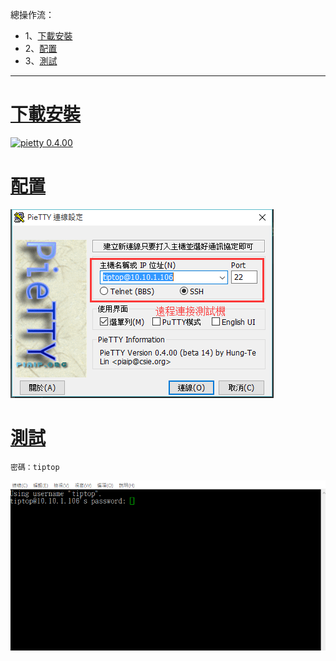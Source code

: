 總操作流：
- 1、[下載安裝](#gbl-01)
- 2、[配置](#gbl-02)
- 3、[測試](#gbl-03)

***

#  <a name="gbl-01" href="#" >下載安裝</a>

[![](https://img.shields.io/badge/pietty-0.4.00-green.svg "pietty 0.4.00")](https://pan.baidu.com/s/1Zh2SmCSamdwBqemShYmIWg)

# <a name="gbl-02" href="#" >配置</a>

![](image/2-1.png)

# <a name="gbl-03" href="#" >測試</a>

```
密碼：tiptop
```

![](image/2-2.gif)